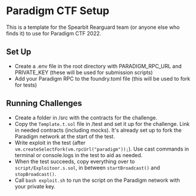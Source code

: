 # Paradigm CTF Setup

This is a template for the Spearbit Rearguard team (or anyone else who finds it) to use for Paradigm CTF 2022.

## Set Up

- Create a .env file in the root directory with PARADIGM_RPC_URL and PRIVATE_KEY (these will be used for submission scripts)
- Add your Paradigm RPC to the foundry.toml file (this will be used to fork for tests)

## Running Challenges

- Create a folder in /src with the contracts for the challenge.
- Copy the `Template.t.sol` file in /test and set it up for the challenge. Link in needed contracts (including mocks). It's already set up to fork the Paradigm network at the start of the test.
- Write exploit in the test (after `vm.createSelectFork(vm.rpcUrl("paradigm"));`). Use cast commands in terminal or console.logs in the test to aid as needed.
- When the test succeeds, copy everything over to `script/Exploitoor.s.sol`, in between `startBroadcast()` and `stopBroadcast()`.
- Call `bash exploit.sh` to run the script on the Paradigm network with your private key.